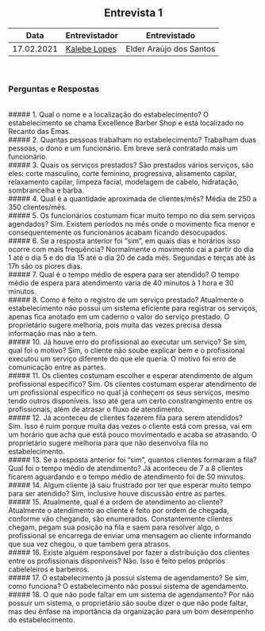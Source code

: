 ## <center>Entrevista 1
|Data | Entrevistador | Entrevistado |
| -- | -- | -- |
| 17.02.2021 | [Kalebe Lopes](https://github.com/KalebeLopes) | Elder Araújo dos Santos |

<br>

### Perguntas e Respostas
<br>
##### 1. Qual o nome e a localização do estabelecimento? 
O estabelecimento se chama Excellence Barber Shop e está localizado no Recanto das Emas.
<br>
##### 2. Quantas pessoas trabalham no estabelecimento? 
Trabalham duas pessoas, o dono e um funcionário. Em breve será contratado mais um funcionário.
<br>
##### 3. Quais os serviços prestados? 
São prestados vários serviços, são eles: corte masculino, corte feminino, progressiva, alisamento capilar, relaxamento capilar, limpeza facial, modelagem de cabelo, hidratação, sombrancelha e barba.
<br>
##### 4. Qual é a quantidade aproximada de clientes/mês? 
Média de 250 a 350 clientes/mês.
<br>
##### 5. Os funcionários costumam ficar muito tempo no dia sem serviços agendados? 
Sim. Existem períodos no mês onde o movimento fica menor e consequentemente os funcionários acabam ficando desocupados.
<br>
##### 6. Se a resposta anterior foi “sim”, em quais dias e horários isso ocorre com mais frequência?
Normalmente o movimento cai a partir do dia 1 até o dia 5 e do dia 15 até o dia 20 de cada mês. Segundas e terças até às 17h são os piores dias.
<br>
##### 7. Qual é o tempo médio de espera para ser atendido? 
O tempo médio de espera para atendimento varia de 40 minutos à 1 hora e 30 minutos.
<br>
##### 8. Como é feito o registro de um serviço prestado?
Atualmente o estabelecimento não possui um sistema eficiente para registrar os serviços, apenas fica anotado em um caderno o valor do serviço prestado. O proprietário sugere melhoria, pois muita das vezes precisa dessa informação mas não a tem.  
<br>
##### 10. Já houve erro do profissional ao executar um serviço? Se sim, qual foi o motivo?
Sim, o cliente não soube explicar bem e o profissional executou um serviço diferente do que ele queria. O motivo foi erro de comunicação entre as partes.
<br>
##### 11. Os clientes costumam escolher e esperar atendimento de algum profissional específico?  
Sim. Os clientes costumam esperar atendimento de um profissional específico no qual já conheçem os seus serviços, mesmo tendo outros disponíveis. Isso até gera um certo constrangimento entre os profissionais, além de atrasar o fluxo de atendimento.     
<br>
##### 12. Já aconteceu de clientes fazerem fila para serem atendidos? 
Sim. Isso é ruim porque muita das vezes o cliente está com pressa, vai em um horário que acha que está pouco movimentado e acaba se atrasando. O proprietário sugere melhoria para que não desenvolva fila no estabelecimento.
<br>
##### 13. Se a resposta anterior foi “sim”, quantos clientes formaram a fila? Qual foi o tempo médio de atendimento?  
Já aconteceu de 7 a 8 clientes ficarem aguardando e o tempo médio de atendimento foi de 50 minutos.
<br>
##### 14. Algum cliente já saiu frustrado por ter que esperar muito tempo para ser atendido?
Sim, inclusive houve discussão entre as partes.
<br>
##### 15. Atualmente, qual é a ordem de atendimento ao cliente? 
Atualmente o atendimento ao cliente é feito por ordem de chegada, conforme vão chegando, são enumerados. Constantemente clientes chegam, pegam sua posição na fila e saem para resolver algo, o profissional se encarrega de enviar uma mensagem ao cliente informando que sua vez chegou, o que tambem gera atrasos.
<br>
##### 16. Existe alguém responsável por fazer a distribuição dos clientes entre os profissionais disponíveis? 
Não. Isso é feito pelos próprios cabeleleiros e barbeiros.
<br>
##### 17. O estabelecimento já possui sistema de agendamento? Se sim, como funciona? 
O estabelecimento não possui sistema de agendamento.
<br>
##### 18. O que não pode faltar em um sistema de agendamento? 
Por não possuir um sistema, o proprietário são soube dizer o que não pode faltar, mas deu ênfase na importância da organização para um bom desempenho do estabelecimento.